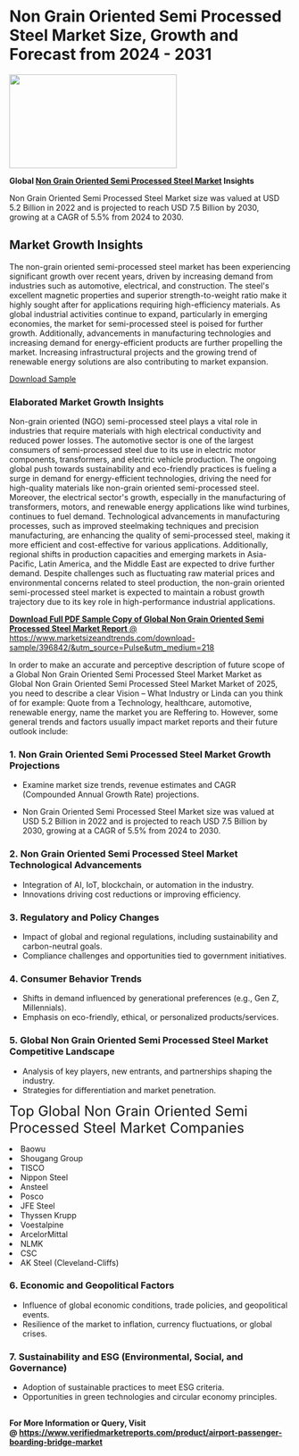 <H1>Non Grain Oriented Semi Processed Steel Market Size, Growth and Forecast from 2024 - 2031</H1><img class="aligncenter size-medium wp-image-584254" src="https://thirdeyenews.in/wp-content/uploads/2024/09/Global-Market-Research-300x168.jpeg" alt="" width="300" height="168" /><p><strong>Global&nbsp;<a href="https://www.marketsizeandtrends.com/download-sample/396842/&amp;utm_source=Pulse&amp;utm_medium=218">Non Grain Oriented Semi Processed Steel Market</a> Insights</strong></p><p>Non Grain Oriented Semi Processed Steel Market size was valued at USD 5.2 Billion in 2022 and is projected to reach USD 7.5 Billion by 2030, growing at a CAGR of 5.5% from 2024 to 2030.</p><p><h2>Market Growth Insights</h2> <p>The non-grain oriented semi-processed steel market has been experiencing significant growth over recent years, driven by increasing demand from industries such as automotive, electrical, and construction. The steel's excellent magnetic properties and superior strength-to-weight ratio make it highly sought after for applications requiring high-efficiency materials. As global industrial activities continue to expand, particularly in emerging economies, the market for semi-processed steel is poised for further growth. Additionally, advancements in manufacturing technologies and increasing demand for energy-efficient products are further propelling the market. Increasing infrastructural projects and the growing trend of renewable energy solutions are also contributing to market expansion.</p> <p><a href="download-link-here">Download Sample</a></p> <h3>Elaborated Market Growth Insights</h3> <p>Non-grain oriented (NGO) semi-processed steel plays a vital role in industries that require materials with high electrical conductivity and reduced power losses. The automotive sector is one of the largest consumers of semi-processed steel due to its use in electric motor components, transformers, and electric vehicle production. The ongoing global push towards sustainability and eco-friendly practices is fueling a surge in demand for energy-efficient technologies, driving the need for high-quality materials like non-grain oriented semi-processed steel. Moreover, the electrical sector's growth, especially in the manufacturing of transformers, motors, and renewable energy applications like wind turbines, continues to fuel demand. Technological advancements in manufacturing processes, such as improved steelmaking techniques and precision manufacturing, are enhancing the quality of semi-processed steel, making it more efficient and cost-effective for various applications. Additionally, regional shifts in production capacities and emerging markets in Asia-Pacific, Latin America, and the Middle East are expected to drive further demand. Despite challenges such as fluctuating raw material prices and environmental concerns related to steel production, the non-grain oriented semi-processed steel market is expected to maintain a robust growth trajectory due to its key role in high-performance industrial applications.</p> <p><a href="get-more-link-here"></p><p><span class=""><strong>Download Full PDF Sample Copy of Global Non Grain Oriented Semi Processed Steel Market Report</strong> @ <a href="https://www.marketsizeandtrends.com/download-sample/396842/&amp;utm_source=Pulse&amp;utm_medium=218" target="_blank">https://www.marketsizeandtrends.com/download-sample/396842/&amp;utm_source=Pulse&amp;utm_medium=218</a></span></p><p>In order to make an accurate and perceptive description of future scope of a Global&nbsp;Non Grain Oriented Semi Processed Steel Market Market as Global&nbsp;Non Grain Oriented Semi Processed Steel Market Market of 2025, you need to describe a clear Vision &ndash; What Industry or Linda can you think of for example: Quote from a Technology, healthcare, automotive, renewable energy, name the market you are Reffering to. However, some general trends and factors usually impact market reports and their future outlook include:</p><h3>1.&nbsp;<strong>Non Grain Oriented Semi Processed Steel Market Growth Projections</strong></h3><ul><li>Examine market size trends, revenue estimates and CAGR (Compounded Annual Growth Rate) projections.</li><li><p>Non Grain Oriented Semi Processed Steel Market size was valued at USD 5.2 Billion in 2022 and is projected to reach USD 7.5 Billion by 2030, growing at a CAGR of 5.5% from 2024 to 2030.</p></li></ul><h3>2.&nbsp;<strong>Non Grain Oriented Semi Processed Steel Market Technological Advancements</strong></h3><ul><li>Integration of AI, IoT, blockchain, or automation in the industry.</li><li>Innovations driving cost reductions or improving efficiency.</li></ul><h3>3.&nbsp;<strong>Regulatory and Policy Changes</strong></h3><ul><li>Impact of global and regional regulations, including sustainability and carbon-neutral goals.</li><li>Compliance challenges and opportunities tied to government initiatives.</li></ul><h3>4.&nbsp;<strong>Consumer Behavior Trends</strong></h3><ul><li>Shifts in demand influenced by generational preferences (e.g., Gen Z, Millennials).</li><li>Emphasis on eco-friendly, ethical, or personalized products/services.</li></ul><h3>5.&nbsp;<strong>Global Non Grain Oriented Semi Processed Steel Market Competitive Landscape</strong></h3><ul><li>Analysis of key players, new entrants, and partnerships shaping the industry.</li><li>Strategies for differentiation and market penetration.</li></ul><p data-pm-slice="1 1 []"><span style="color: inherit; font-family: inherit; font-size: 25px;">Top Global Non Grain Oriented Semi Processed Steel Market Companies</span></p><div class="" data-test-id=""><p><li>Baowu</li><li> Shougang Group</li><li> TISCO</li><li> Nippon Steel</li><li> Ansteel</li><li> Posco</li><li> JFE Steel</li><li> Thyssen Krupp</li><li> Voestalpine</li><li> ArcelorMittal</li><li> NLMK</li><li> CSC</li><li> AK Steel (Cleveland-Cliffs)</li></p></div><h3>6.&nbsp;<strong>Economic and Geopolitical Factors</strong></h3><ul><li>Influence of global economic conditions, trade policies, and geopolitical events.</li><li>Resilience of the market to inflation, currency fluctuations, or global crises.</li></ul><h3>7.&nbsp;<strong>Sustainability and ESG (Environmental, Social, and Governance)</strong></h3><ul><li>Adoption of sustainable practices to meet ESG criteria.</li><li>Opportunities in green technologies and circular economy principles.</li></ul><h2><strong style="font-size: 14px;">For More Information or Query, Visit @&nbsp;</strong><a style="background-color: #ffffff; font-size: 14px;" href="https://www.marketsizeandtrends.com/report/non-grain-oriented-semi-processed-steel-market/" target="_blank">https://www.verifiedmarketreports.com/product/airport-passenger-boarding-bridge-market</a></h2>
